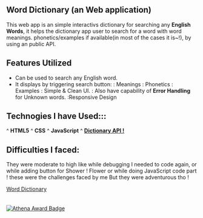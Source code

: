 ## Word Dictionary (an Web application)
This web app is an simple interactivs dictionary for searching any <b>English Words</b>, it helps the dictionary app user to search for a word with word meanings. phonetics/examples if available(in most of the cases it is~!), by using an public API.

## Features Utilized
- Can be used to search any English word.
- It displays by triggering search button: 
 : Meanings
 : Phonetics
 : Examples
 : Simple & Clean UI.
 : Also have capability of <b>Error Handling</b> for Unknown words.
 :Responsive Design


## Technogies I have Used:::
 ^ <b>HTML5</b>
 ^ <b>CSS</b>
 ^ <b>JavaScript</b>
 ^ <b>[Dictionary API !](https://api.dictionaryapi.dev/api/v2/entries/en/) </b>

 ## Difficulties I faced: 
 They were moderate to high like while debugging I needed to code again, or while adding button for Shower ! Flower or while doing JavaScript code part ! these were the challenges faced by me But they were adventurous tho !

[Word Dictionary](https://madiha-mubeen.github.io/word-dictionary/) <br><br><br> [![Athena Award Badge](https://img.shields.io/endpoint?url=https%3A%2F%2Faward.athena.hackclub.com%2Fapi%2Fbadge)](https://award.athena.hackclub.com?utm_source=readme)
